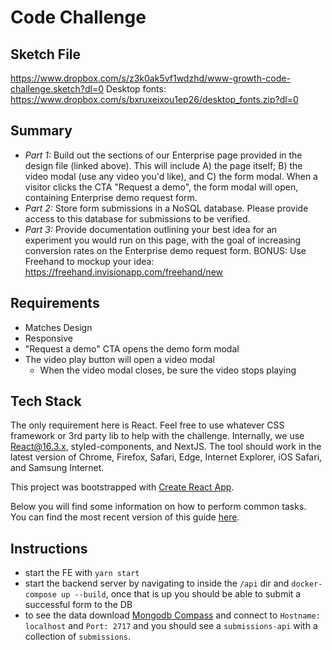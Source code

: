 # Code Challenge

## Sketch File

https://www.dropbox.com/s/z3k0ak5vf1wdzhd/www-growth-code-challenge.sketch?dl=0
Desktop fonts: https://www.dropbox.com/s/bxruxeixou1ep26/desktop_fonts.zip?dl=0

## Summary

- _Part 1:_ Build out the sections of our Enterprise page provided in the design file (linked above). This will include A) the page itself; B) the video modal (use any video you'd like), and C) the form modal. When a visitor clicks the CTA "Request a demo", the form modal will open, containing Enterprise demo request form.
- _Part 2:_ Store form submissions in a NoSQL database. Please provide access to this database for submissions to be verified.
- _Part 3:_ Provide documentation outlining your best idea for an experiment you would run on this page, with the goal of increasing conversion rates on the Enterprise demo request form. BONUS: Use Freehand to mockup your idea: https://freehand.invisionapp.com/freehand/new

## Requirements

- Matches Design
- Responsive
- "Request a demo" CTA opens the demo form modal
- The video play button will open a video modal
  - When the video modal closes, be sure the video stops playing

## Tech Stack

The only requirement here is React. Feel free to use whatever CSS framework or 3rd party lib to help with the challenge. Internally, we use React@16.3.x, styled-components, and NextJS. The tool should work in the latest version of Chrome, Firefox, Safari, Edge, Internet Explorer, iOS Safari, and Samsung Internet.

This project was bootstrapped with [Create React App](https://github.com/facebookincubator/create-react-app).

Below you will find some information on how to perform common tasks.<br>
You can find the most recent version of this guide [here](https://github.com/facebookincubator/create-react-app/blob/master/packages/react-scripts/template/README.md).

## Instructions

- start the FE with `yarn start`
- start the backend server by navigating to inside the `/api` dir and `docker-compose up --build`, once that is up you should be able to submit a successful form to the DB
- to see the data download [Mongodb Compass](https://www.mongodb.com/download-center?jmp=hero#compass) and connect to `Hostname: localhost` and `Port: 2717` and you should see
  a `submissions-api` with a collection of `submissions`.

